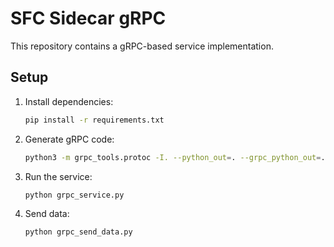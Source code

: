 # SFC Sidecar gRPC

This repository contains a gRPC-based service implementation.

## Setup
1. Install dependencies:
   ```bash
   pip install -r requirements.txt
   ```
2. Generate gRPC code:
   ```bash
   python3 -m grpc_tools.protoc -I. --python_out=. --grpc_python_out=. service.proto
   ```
3. Run the service:
   ```bash
   python grpc_service.py
   ```
4. Send data:
   ```bash
   python grpc_send_data.py
   ```
